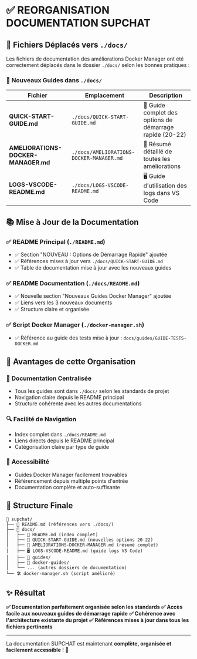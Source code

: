 # ✅ REORGANISATION DOCUMENTATION SUPCHAT

## 📁 Fichiers Déplacés vers `./docs/`

Les fichiers de documentation des améliorations Docker Manager ont été correctement déplacés dans le dossier `./docs/` selon les bonnes pratiques :

### 🚀 Nouveaux Guides dans `./docs/`

| Fichier | Emplacement | Description |
|---------|-------------|-------------|
| **QUICK-START-GUIDE.md** | `./docs/QUICK-START-GUIDE.md` | 🚀 Guide complet des options de démarrage rapide (20-22) |
| **AMELIORATIONS-DOCKER-MANAGER.md** | `./docs/AMELIORATIONS-DOCKER-MANAGER.md` | 🔧 Résumé détaillé de toutes les améliorations |
| **LOGS-VSCODE-README.md** | `./docs/LOGS-VSCODE-README.md` | 🖥️ Guide d'utilisation des logs dans VS Code |

## 📚 Mise à Jour de la Documentation

### ✅ **README Principal** (`./README.md`)
- ✅ Section "NOUVEAU : Options de Démarrage Rapide" ajoutée
- ✅ Références mises à jour vers `./docs/QUICK-START-GUIDE.md`
- ✅ Table de documentation mise à jour avec les nouveaux guides

### ✅ **README Documentation** (`./docs/README.md`)
- ✅ Nouvelle section "Nouveaux Guides Docker Manager" ajoutée
- ✅ Liens vers les 3 nouveaux documents
- ✅ Structure claire et organisée

### ✅ **Script Docker Manager** (`./docker-manager.sh`)
- ✅ Référence au guide des tests mise à jour : `docs/guides/GUIDE-TESTS-DOCKER.md`

## 🎯 Avantages de cette Organisation

### 📖 **Documentation Centralisée**
- Tous les guides sont dans `./docs/` selon les standards de projet
- Navigation claire depuis le README principal
- Structure cohérente avec les autres documentations

### 🔍 **Facilité de Navigation**
- Index complet dans `./docs/README.md`
- Liens directs depuis le README principal
- Catégorisation claire par type de guide

### 🚀 **Accessibilité**
- Guides Docker Manager facilement trouvables
- Référencement depuis multiple points d'entrée
- Documentation complète et auto-suffisante

## 📂 Structure Finale

```
📁 supchat/
├── 📄 README.md (références vers ./docs/)
├── 📁 docs/
│   ├── 📄 README.md (index complet)
│   ├── 🚀 QUICK-START-GUIDE.md (nouvelles options 20-22)
│   ├── 🔧 AMELIORATIONS-DOCKER-MANAGER.md (résumé complet)
│   ├── 🖥️ LOGS-VSCODE-README.md (guide logs VS Code)
│   ├── 📁 guides/
│   ├── 📁 docker-guides/
│   └── ... (autres dossiers de documentation)
└── 🛠️ docker-manager.sh (script amélioré)
```

## ✨ Résultat

**✅ Documentation parfaitement organisée selon les standards**
**✅ Accès facile aux nouveaux guides de démarrage rapide**
**✅ Cohérence avec l'architecture existante du projet**
**✅ Références mises à jour dans tous les fichiers pertinents**

---

La documentation SUPCHAT est maintenant **complète, organisée et facilement accessible** ! 🎉
